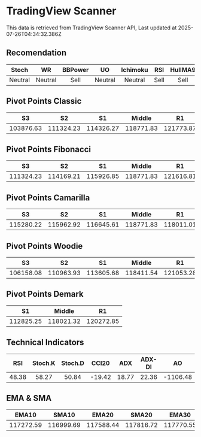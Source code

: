 # TradingView Scanner
This data is retrieved from TradingView Scanner API, Last updated at 2025-07-26T04:34:32.386Z

## Recomendation
| Stoch | WR | BBPower | UO | Ichimoku | RSI | HullMA9 |
| :---: | :---: | :---: | :---: | :---: | :---: | :---: |
| Neutral | Neutral | Sell | Neutral | Neutral | Sell | Sell |

## Pivot Points Classic
| S3 | S2 | S1 | Middle | R1 | R2 | R3 |
| :---: | :---: | :---: | :---: | :---: | :---: | :---: |
| 103876.63 | 111324.23 | 114326.27 | 118771.83 | 121773.87 | 126219.43 | 133667.03 |

## Pivot Points Fibonacci
| S3 | S2 | S1 | Middle | R1 | R2 | R3 |
| :---: | :---: | :---: | :---: | :---: | :---: | :---: |
| 111324.23 | 114169.21 | 115926.85 | 118771.83 | 121616.81 | 123374.45 | 126219.43 |

## Pivot Points Camarilla
| S3 | S2 | S1 | Middle | R1 | R2 | R3 |
| :---: | :---: | :---: | :---: | :---: | :---: | :---: |
| 115280.22 | 115962.92 | 116645.61 | 118771.83 | 118011.01 | 118693.70 | 119376.40 |

## Pivot Points Woodie
| S3 | S2 | S1 | Middle | R1 | R2 | R3 |
| :---: | :---: | :---: | :---: | :---: | :---: | :---: |
| 106158.08 | 110963.93 | 113605.68 | 118411.54 | 121053.28 | 125859.14 | 128500.88 |

## Pivot Points Demark
| S1 | Middle | R1 |
| :---: | :---: | :---: |
| 112825.25 | 118021.32 | 120272.85 |

## Technical Indicators
| RSI | Stoch.K | Stoch.D | CCI20 | ADX | ADX-DI | AO | Mom | MACD | MACD | W.R | HullMA9 |
| :---: | :---: | :---: | :---: | :---: | :---: | :---: | :---: | :---: | :---: | :---: | :---: |
| 48.38 | 58.27 | 50.84 | -19.42 | 18.77 | 22.36 | -1106.48 | -1670.80 | -373.55 | -334.65 | -43.18 | 117694.45 |

## EMA & SMA
| EMA10 | SMA10 | EMA20 | SMA20 | EMA30 | SMA30 | EMA50 | SMA50 | EMA100 | SMA100 | EMA200 | SMA200 |
| :---: | :---: | :---: | :---: | :---: | :---: | :---: | :---: | :---: | :---: | :---: | :---: |
| 117272.59 | 116999.69 | 117588.44 | 117816.72 | 117770.55 | 117995.69 | 117766.65 | 118152.58 | 116571.38 | 117759.19 | 113715.85 | 112607.81 |
